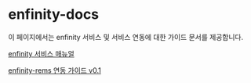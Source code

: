 # enfinity-docs

이 페이지에서는 enfinity 서비스 및 서비스 연동에 대한 가이드 문서를 제공합니다.

[enfinity 서비스 매뉴얼]()

[enfinity-rems 연동 가이드 v0.1](./guide/device.adoc)

